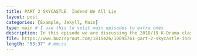 ```yaml
---
title: PART 2 SKYCASTLE  Indeed We All Lie
layout: post
categories: [Example, Jekyll, Main]
type: main # I use this to split main episodes to extra ones
description: In this episode we are discussing the 2018/19 K-Drama classic Skycastle. Interestingly enough, recent discussions in Korean politics and media focus on the education sector once again, as one politician bribed professors to help his child publish an academic paper that would get her into a good university. One journalist is even using Skycastle as a reference, which highlights the big impact this drama had. In our analysis we focus on the different characters in the ‘castle’ and the education system in Korea but also more in general. Delve into the fascinating world of Skycastle with us. Enjoy everyone!  
file: https://www.buzzsprout.com/1815426/10695761-part-2-skycastle-indeed-we-all-lie.mp3 #Link to your .mp3 file
length: "53:37" # mm:ss
---
```


